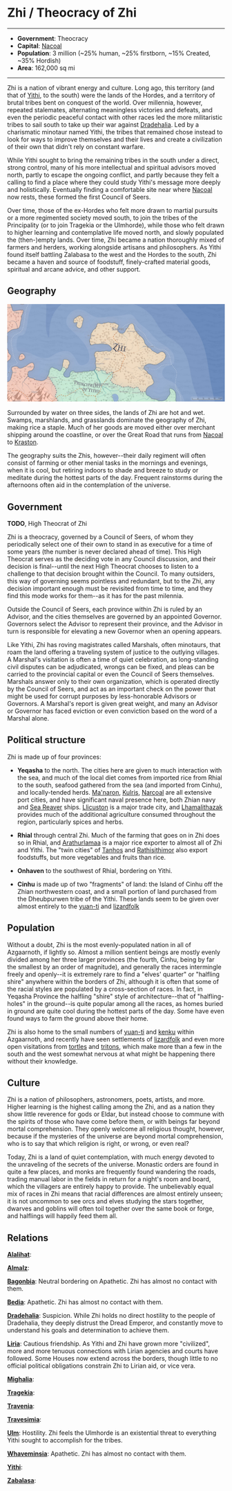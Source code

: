 # Zhi / Theocracy of Zhi
___
- **Government**: Theocracy
- **Capital**: [Nacoal](../Cities/Nacoal.md)
- **Population**: 3 million (~25% human, ~25% firstborn, ~15% Created, ~35% Hordish)
- **Area**: 162,000 sq mi
---

Zhi is a nation of vibrant energy and culture. Long ago, this territory (and that of [Yithi](Yithi.md), to the south) were the lands of the Hordes, and a territory of brutal tribes bent on conquest of the world. Over millennia, however, repeated stalemates, alternating meaningless victories and defeats, and even the periodic peaceful contact with other races led the more militaristic tribes to sail south to take up their war against [Dradehalia](Dradehalia.md). Led by a charismatic minotaur named Yithi, the tribes that remained chose instead to look for ways to improve themselves and their lives and create a civilization of their own that didn't rely on constant warfare.

While Yithi sought to bring the remaining tribes in the south under a direct, strong control, many of his more intellectual and spiritual advisors moved north, partly to escape the ongoing conflict, and partly because they felt a calling to find a place where they could study Yithi's message more deeply and holistically. Eventually finding a comfortable site near where [Nacoal](../Cities/Nacoal.md) now rests, these formed the first Council of Seers.

Over time, those of the ex-Hordes who felt more drawn to martial pursuits or a more regimented society moved south, to join the tribes of the Principality (or to join Tragekia or the Ulmhorde), while those who felt drawn to higher learning and contemplative life moved north, and slowly populated the (then-)empty lands. Over time, Zhi became a nation thoroughly mixed of farmers and herders, working alongside artisans and philosophers. As Yithi found itself battling Zalabasa to the west and the Hordes to the south, Zhi became a haven and source of foodstuff, finely-crafted material goods, spiritual and arcane advice, and other support.

## Geography
![Zhian geography](Zhi.jpeg)

Surrounded by water on three sides, the lands of Zhi are hot and wet. Swamps, marshlands, and grasslands dominate the geography of Zhi, making rice a staple. Much of her goods are moved either over merchant shipping around the coastline, or over the Great Road that runs from [Nacoal](../Cities/Nacoal.md) to [Kraston](../Cities/Kraston.md).

The geography suits the Zhis, however--their daily regiment will often consist of farming or other menial tasks in the mornings and evenings, when it is cool, but retiring indoors to shade and breeze to study or meditate during the hottest parts of the day. Frequent rainstorms during the afternoons often aid in the contemplation of the universe.

## Government
**TODO**, High Theocrat of Zhi

Zhi is a theocracy, governed by a Council of Seers, of whom they periodically select one of their own to stand in as executive for a time of some years (the number is never declared ahead of time). This High Theocrat serves as the deciding vote in any Council discussion, and their decision is final--until the next High Theocrat chooses to listen to a challenge to that decision brought within the Council. To many outsiders, this way of governing seems pointless and redundant, but to the Zhi, any decision important enough must be revisited from time to time, and they find this mode works for them--as it has for the past milennia.

Outside the Council of Seers, each province within Zhi is ruled by an Advisor, and the cities themselves are governed by an appointed Governor. Governors select the Advisor to represent their province, and the Advisor in turn is responsible for elevating a new Governor when an opening appears.

Like Yithi, Zhi has roving magistrates called Marshals, often minotaurs, that roam the land offering a traveling system of justice to the outlying villages. A Marshal's visitation is often a time of quiet celebration, as long-standing civil disputes can be adjudicated, wrongs can be fixed, and pleas can be carried to the provincial capital or even the Council of Seers themselves. Marshals answer only to their own organization, which is operated directly by the Council of Seers, and act as an important check on the power that might be used for corrupt purposes by less-honorable Advisors or Governors. A Marshal's report is given great weight, and many an Advisor or Governor has faced eviction or even conviction based on the word of a Marshal alone.

## Political structure
Zhi is made up of four provinces:

* **Yeqasha** to the north. The cities here are given to much interaction with the sea, and much of the local diet comes from imported rice from Rhial to the south, seafood gathered from the sea (and imported from Cinhu), and locally-tended herds. [Ma'naron](../Cities/Manaron.md), [Kulris](../Cities/Kulris.md), [Narcoal](../Cities/Narcoal.md) are all extensive port cities, and have significant naval presence here, both Zhian navy and [Sea Reaver](../Organizations/MercCompanies/SeaReavers.md) ships. [Llicuston](../Cities/Llicuston.md) is a major trade city, and [Lhamalithazak](../Cities/Lhamalithazak.md) provides much of the additional agriculture consumed throughout the region, particularly spices and herbs.

* **Rhial** through central Zhi. Much of the farming that goes on in Zhi does so in Rhial, and [Arathurlamaa](../Cities/Arathurlamaa.md) is a major rice exporter to almost all of Zhi and Yithi. The "twin cities" of [Tanhos](../Cities/Tanhos.md) and [Rathisithimor](../Cities/Rathisithimor.md) also export foodstuffs, but more vegetables and fruits than rice.

* **Onhaven** to the southwest of Rhial, bordering on Yithi.

* **Cinhu** is made up of two "fragments" of land: the Island of Cinhu off the Zhian northwestern coast, and a small portion of land purchased from the Dheubpurwen tribe of the Yithi. These lands seem to be given over almost entirely to the [yuan-ti](../Races/YuanTi.md) and [lizardfolk](../Races/Lizardfolk.md) 

## Population
Without a doubt, Zhi is the most evenly-populated nation in all of Azgaarnoth, if lightly so. Almost a million sentient beings are mostly evenly divided among her three larger provinces (the fourth, Cinhu, being by far the smallest by an order of magnitude), and generally the races intermingle freely and openly--it is extremely rare to find a "elves' quarter" or "halfling shire" anywhere within the borders of Zhi, although it is often that some of the racial styles are populated by a cross-section of races. In fact, in Yeqasha Province the halfling "shire" style of architecture--that of "halfling-holes" in the ground--is quite popular among all the races, as homes buried in ground are quite cool during the hottest parts of the day. Some have even found ways to farm the ground above their home.

Zhi is also home to the small numbers of [yuan-ti](../Races/YuanTi.md) and [kenku](../Races/Kenku.md) within Azgaarnoth, and recently have seen settlements of [lizardfolk](../Races/Lizardfolk.md) and even more open visitations from [tortles](../Races/Tortles.md) and [tritons](../Races/Tritons.md), which make more than a few in the south and the west somewhat nervous at what might be happening there without their knowledge.

## Culture
Zhi is a nation of philosophers, astronomers, poets, artists, and more. Higher learning is the highest calling among the Zhi, and as a nation they show little reverence for gods or Eldar, but instead choose to commune with the spirits of those who have come before them, or with beings far beyond mortal comprehension. They openly welcome all religious thought, however, because if the mysteries of the universe are beyond mortal comprehension, who is to say that which religion is right, or wrong, or even real?

Today, Zhi is a land of quiet contemplation, with much energy devoted to the unraveling of the secrets of the universe. Monastic orders are found in quite a few places, and monks are frequently found wandering the roads, trading manual labor in the fields in return for a night's room and board, which the villagers are entirely happy to provide. The unbelievably equal mix of races in Zhi means that racial differences are almost entirely unseen; it is not uncommon to see orcs and elves studying the stars together, dwarves and goblins will often toil together over the same book or forge, and halflings will happily feed them all.

## Relations
**[Alalihat](Alalihat.md)**:

**[Almalz](Almalz.md)**:

**[Bagonbia](Bagonbia.md)**: Neutral bordering on Apathetic. Zhi has almost no contact with them.

**[Bedia](Bedia.md)**: Apathetic. Zhi has almost no contact with them.

**[Dradehalia](Dradehalia.md)**: Suspicion. While Zhi holds no direct hostility to the people of Dradehalia, they deeply distrust the Dread Emperor, and constantly move to understand his goals and determination to achieve them.

**[Liria](Liria.md)**: Cautious friendship. As Yithi and Zhi have grown more "civilized", more and more tenuous connections with Lirian agencies and courts have followed. Some Houses now extend across the borders, though little to no official political obligations constrain Zhi to Lirian aid, or vice vera.

**[Mighalia](Mighalia.md)**:

**[Tragekia](Tragekia.md)**:

**[Travenia](Travenia.md)**:

**[Travesimia](Travesimia.md)**:

**[Ulm](Ulm.md)**: Hostility. Zhi feels the Ulmhorde is an existential threat to everything Yithi sought to accomplish for the tribes.

**[Whaveminsia](Whaveminsia.md)**: Apathetic. Zhi has almost no contact with them.

**[Yithi](Yithi.md)**: 

**[Zabalasa](Zabalasa.md)**:
